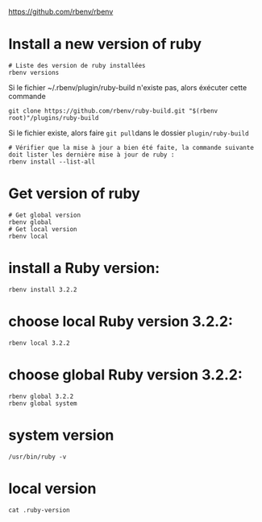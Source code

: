 
https://github.com/rbenv/rbenv

# Install a new version of ruby

```
# Liste des version de ruby installées
rbenv versions
```

Si le fichier ~/.rbenv/plugin/ruby-build n'existe pas, alors éxécuter cette commande
```
git clone https://github.com/rbenv/ruby-build.git "$(rbenv root)"/plugins/ruby-build
```

Si le fichier existe, alors faire `git pull`dans le dossier `plugin/ruby-build`

```
# Vérifier que la mise à jour a bien été faite, la commande suivante doit lister les dernière mise à jour de ruby :
rbenv install --list-all
```

# Get version of ruby
```
# Get global version
rbenv global
# Get local version
rbenv local
```

# install a Ruby version:
```
rbenv install 3.2.2
```

# choose local Ruby version 3.2.2:
```
rbenv local 3.2.2
```

# choose global Ruby version 3.2.2:
```
rbenv global 3.2.2
rbenv global system
```

# system version
```
/usr/bin/ruby -v
```

# local version 
```
cat .ruby-version 
```